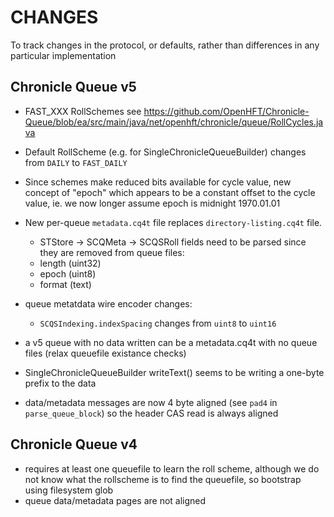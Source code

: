 CHANGES
====

To track changes in the protocol, or defaults, rather than differences in any particular implementation

Chronicle Queue v5
----

* FAST_XXX RollSchemes see https://github.com/OpenHFT/Chronicle-Queue/blob/ea/src/main/java/net/openhft/chronicle/queue/RollCycles.java

* Default RollScheme (e.g. for SingleChronicleQueueBuilder) changes from `DAILY` to `FAST_DAILY`
* Since schemes make reduced bits available for cycle value, new concept of "epoch" which appears to be a constant offset to the cycle value, ie. we now longer assume epoch is midnight 1970.01.01
* New per-queue `metadata.cq4t` file replaces `directory-listing.cq4t` file.
  * STStore -> SCQMeta -> SCQSRoll fields need to be parsed since they are removed from queue files:
  * length (uint32)
  * epoch (uint8)
  * format (text)
* queue metatdata wire encoder changes:
  * `SCQSIndexing.indexSpacing` changes from `uint8` to `uint16`
* a v5 queue with no data written can be a metadata.cq4t with no queue files (relax queuefile existance checks)
* SingleChronicleQueueBuilder writeText() seems to be writing a one-byte prefix to the data
* data/metadata messages are now 4 byte aligned (see `pad4` in `parse_queue_block`) so the header CAS read is always aligned


Chronicle Queue v4
----
* requires at least one queuefile to learn the roll scheme, although we do not know what the rollscheme is to find the queuefile, so bootstrap using filesystem glob
* queue data/metadata pages are not aligned
